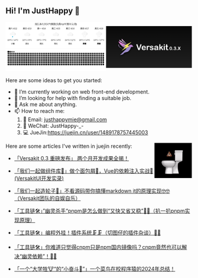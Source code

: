 ## Hi! I'm JustHappy 👋

<!--
**Simonmie/Simonmie** is a ✨ _special_ ✨ repository because its `README.md` (this file) appears on your GitHub profile.

Here are some ideas to get you started:

-->

<div style="display: flex; justify-content: space-between; align-items: center;">  
  <div width="52%">  
    <img src='./assets/weather_forecast.svg'>
    <img src='./assets/github-contribution-grid-snake-dark.svg'>
  </div>
  <img src="./Versakit.jpg" width="46%">
</div>

Here are some ideas to get you started:

- 🔭 I’m currently working on web front-end development.
- 🤔 I’m looking for help with finding a suitable job.
- 💬 Ask me about anything.
- 📫 How to reach me:
    1. 📧 Email: <justhappymie@gmail.com>
    2. 📱 WeChat: JustHappy-_-
    3. 💻 JueJin:<https://juejin.cn/user/1489178757445003>

 <img src="./shishi.gif" width="20%" align="right">

<!-- 以下是我最近的文章 -->

Here are some articles I've written in juejin recently:

- [「Versakit 0.3 重磅发布」 两个月开发成果全揭！](https://juejin.cn/post/7489013830820167699)
- [「我们一起做组件库🌻」做个面包屑🥖，Vue的依赖注入实战💉(VersakitUI开发实录)](https://juejin.cn/post/7473897136452583439)

- [「我们一起造轮子🛞」不看源码带你搞懂markdown it的原理实现🤓🤓（Versakit团队的自娱自乐）](https://juejin.cn/post/7477534896719839247)
- [「工具链🛠️」”幽灵杀手“pnpm是怎么做到“又快又省又稳”👻👻（扒一扒pnpm实现原理）](https://juejin.cn/post/7443866293755592742)
- [「工具链🛠️」编程外挂！插件系统🗜️🗜️（切图仔的插件杂谈）🔌🔌](https://juejin.cn/post/7458595339799199795)
- [「工具链🛠️」你难道只觉得cnpm只是npm国内镜像吗？cnpm竟然也可以解决“幽灵依赖”！🤡🤡](https://juejin.cn/post/7444895626217357362)
- [「一个“大学牲🐮“的“小奋斗💪”」一个菜鸟在校程序猿的2024年总结！](https://juejin.cn/post/7449202879250743348)
